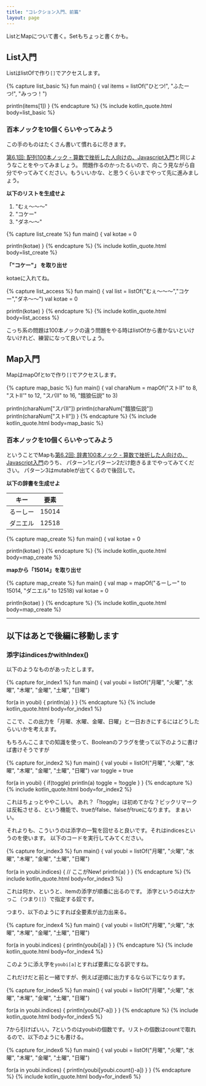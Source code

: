 ```yaml
---
title: "コレクション入門、前篇"
layout: page
---
```

ListとMapについて書く。Setもちょっと書くかも。

## List入門

ListはlistOfで作り`[]`でアクセスします。

{% capture list_basic %}
fun main() {
  val items = listOf("ひとつ!", "ふたーつ!", "みっつ！")

  println(items[1])
}
{% endcapture %}
{% include kotlin_quote.html body=list_basic %}

### 百本ノックを10個くらいやってみよう

この手のものはたくさん書いて慣れるに尽きます。

[第6.1回: 配列100本ノック - 算数で挫折した人向けの、Javascript入門](https://karino2.github.io/js-introduction/ch06_1.html)と同じようなことをやってみましょう。
問題作るのかったるいので、向こう見ながら自分でやってみてください。もういいかな、と思うくらいまでやって先に進みましょう。

**以下のリストを生成せよ**

1. "むぇ～～～"
2. "コケー"
3. "ダネ～～"

{% capture list_create %}
fun main() {
  val kotae = 0

  println(kotae)
}
{% endcapture %}
{% include kotlin_quote.html body=list_create %}


**「"コケー"」 を取り出せ**

kotaeに入れてね。

{% capture list_access %}
fun main() {
  val list = listOf("むぇ～～～","コケー","ダネ～～")
  val kotae = 0

  println(kotae)
}
{% endcapture %}
{% include kotlin_quote.html body=list_access %}

こっち系の問題は100本ノックの違う問題をやる時はlistOfから書かないといけないけれど、練習になって良いでしょう。

## Map入門

MapはmapOfとtoで作り`[]`でアクセスします。

{% capture map_basic %}
fun main() {
  val charaNum = mapOf("ストII" to 8,
                       "ストII'" to 12,
                       "スパII" to 16,
                      "餓狼伝説" to 3)

  println(charaNum["スパII"])
  println(charaNum["餓狼伝説"])
  println(charaNum["ストII"])
}
{% endcapture %}
{% include kotlin_quote.html body=map_basic %}

### 百本ノックを10個くらいやってみよう

ということでMapも[第6.2回: 辞書100本ノック - 算数で挫折した人向けの、Javascript入門](https://karino2.github.io/js-introduction/ch06_2.html)のうち、
パターン1とパターン2だけ飽きるまでやってみてください。
パターン3はmutableが出てくるので後回しで。

**以下の辞書を生成せよ**

|キー	| 要素 |
| ----| ---- |
| るーしー | 15014 |
| ダニエル | 12518 |

{% capture map_create %}
fun main() {
  val kotae = 0

  println(kotae)
}
{% endcapture %}
{% include kotlin_quote.html body=map_create %}


**mapから「15014」を取り出せ**

{% capture map_create %}
fun main() {
  val map = mapOf("るーしー" to 15014,
                  "ダニエル" to 12518)
  val kotae = 0

  println(kotae)
}
{% endcapture %}
{% include kotlin_quote.html body=map_create %}

----

## 以下はあとで後編に移動します


### 添字はindicesかwithIndex()

以下のようなものがあったとします。

{% capture for_index1 %}
fun main() {
  val youbi = listOf("月曜", "火曜", "水曜", "木曜", "金曜", "土曜", "日曜")

  for(a in youbi) {
    println(a)
  }
}
{% endcapture %}
{% include kotlin_quote.html body=for_index1 %}

ここで、この出力を「月曜、水曜、金曜、日曜」と一日おきにするにはどうしたらいいかを考えます。

もちろんここまでの知識を使って、Booleanのフラグを使って以下のように書けば書けそうですが

{% capture for_index2 %}
fun main() {
  val youbi = listOf("月曜", "火曜", "水曜", "木曜", "金曜", "土曜", "日曜")
  var toggle = true

  for(a in youbi) {
    if(toggle)
      println(a)
    toggle = !toggle
  }
}
{% endcapture %}
{% include kotlin_quote.html body=for_index2 %}

これはちょっとややこしい。
あれ？「!toggle」は初めてかな？ビックリマークは反転させる、という機能で、trueがfalse、falseがtrueになります。
まぁいい。

それよりも、こういうのは添字の一覧を回せると良いです。それはindicesというのを使います。
以下のコードを実行してみてください。

{% capture for_index3 %}
fun main() {
  val youbi = listOf("月曜", "火曜", "水曜", "木曜", "金曜", "土曜", "日曜")

  for(a in youbi.indices) { // ここがNew!
    println(a)
  }
}
{% endcapture %}
{% include kotlin_quote.html body=for_index3 %}

これは何か、というと、itemの添字が順番に出るのです。
添字というのは大かっこ（つまり`[]`）で指定する奴です。

つまり、以下のようにすれば全要素が出力出来る。

{% capture for_index4 %}
fun main() {
  val youbi = listOf("月曜", "火曜", "水曜", "木曜", "金曜", "土曜", "日曜")

  for(a in youbi.indices) {
    println(youbi[a])
  }
}
{% endcapture %}
{% include kotlin_quote.html body=for_index4 %}

このように添え字を`youbi[a]`とすれば要素になる訳ですね。

これだけだと前と一緒ですが、例えば逆順に出力するなら以下になります。

{% capture for_index5 %}
fun main() {
  val youbi = listOf("月曜", "火曜", "水曜", "木曜", "金曜", "土曜", "日曜")

  for(a in youbi.indices) {
    println(youbi[7-a])
  }
}
{% endcapture %}
{% include kotlin_quote.html body=for_index5 %}

7から引けばいい。7というのはyoubiの個数です。リストの個数はcountで取れるので、以下のようにも書ける。

{% capture for_index6 %}
fun main() {
  val youbi = listOf("月曜", "火曜", "水曜", "木曜", "金曜", "土曜", "日曜")

  for(a in youbi.indices) {
    println(youbi[youbi.count()-a])
  }
}
{% endcapture %}
{% include kotlin_quote.html body=for_index6 %}
